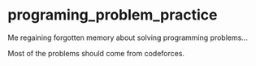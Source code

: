# programing_problem_practice
Me regaining forgotten memory about solving programming problems...

Most of the problems should come from codeforces.
